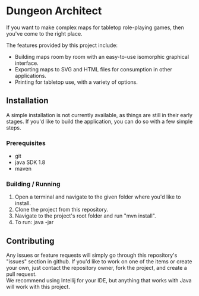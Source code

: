 # Dungeon Architect

If you want to make complex maps for tabletop role-playing 
games, then you've come to the right place.

The features provided by this project include:

- Building maps room by room with an easy-to-use isomorphic graphical interface.
- Exporting maps to SVG and HTML files for consumption in other applications.
- Printing for tabletop use, with a variety of options.

## Installation

A simple installation is not currently available, as things 
are still in their early stages.  If you'd like to build the 
application, you can do so with a few simple steps.

### Prerequisites

- git
- java SDK 1.8
- maven

### Building / Running

1. Open a terminal and navigate to the given folder where you'd like to install.
2. Clone the project from this repository.
3. Navigate to the project's root folder and run "mvn install".
4. To run: java -jar <newly created jar from maven>

## Contributing

Any issues or feature requests will simply go through this repository's "issues"
section in github.  If you'd like to work on one of the items or create your own, 
just contact the repository owner, fork the project, and create a pull request.  
We recommend using Intellij for your IDE, but anything that works with Java will 
work with this project.